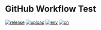 # GitHub Workflow Test

[![release](https://github.com/justorez/github-workflow-test/actions/workflows/release.yml/badge.svg?branch=main)](https://github.com/justorez/github-workflow-test/actions/workflows/release.yml) [![upload](https://github.com/justorez/github-workflow-test/actions/workflows/upload.yml/badge.svg?branch=main)](https://github.com/justorez/github-workflow-test/actions/workflows/upload.yml) [![env](https://github.com/justorez/github-workflow-test/actions/workflows/env.yml/badge.svg?branch=main)](https://github.com/justorez/github-workflow-test/actions/workflows/env.yml) [![cn](https://github.com/justorez/github-workflow-test/actions/workflows/cn.yml/badge.svg?branch=main)](https://github.com/justorez/github-workflow-test/actions/workflows/cn.yml)

